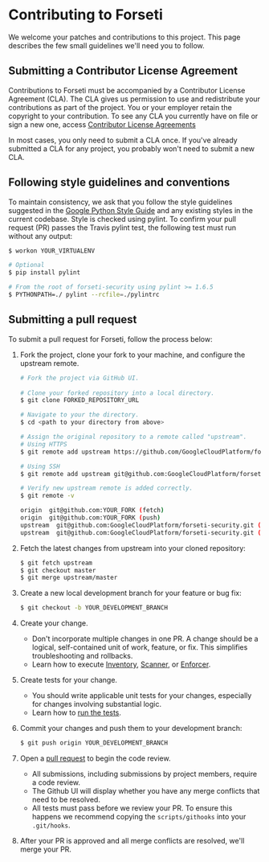 # Contributing to Forseti

We welcome your patches and contributions to this project. This page describes
the few small guidelines we'll need you to follow.

## Submitting a Contributor License Agreement

Contributions to Forseti must be accompanied by a Contributor License Agreement
(CLA). The CLA gives us permission to use and redistribute your contributions
as part of the project. You or your employer retain the copyright to your
contribution. To see any CLA you currently have on file or sign a new one,
access [Contributor License Agreements](https://opensource.google.com/docs/cla/)

In most cases, you only need to submit a CLA once. If you've already submitted
a CLA for any project, you probably won't need to submit a new CLA.

## Following style guidelines and conventions

To maintain consistency, we ask that you follow the style guidelines suggested
in the
[Google Python Style Guide](https://google.github.io/styleguide/pyguide.html)
and any existing styles in the current codebase. Style is checked using pylint.
To confirm your pull request (PR) passes the Travis pylint test, the following
test must run without any output:

```bash
$ workon YOUR_VIRTUALENV

# Optional
$ pip install pylint

# From the root of forseti-security using pylint >= 1.6.5
$ PYTHONPATH=./ pylint --rcfile=./pylintrc
```
      
## Submitting a pull request

To submit a pull request for Forseti, follow the process below:

  1. Fork the project, clone your fork to your machine, and configure the
  upstream remote.
  
      ```bash
      # Fork the project via GitHub UI.
    
      # Clone your forked repository into a local directory.
      $ git clone FORKED_REPOSITORY_URL

      # Navigate to your the directory.
      $ cd <path to your directory from above>

      # Assign the original repository to a remote called "upstream".
      # Using HTTPS
      $ git remote add upstream https://github.com/GoogleCloudPlatform/forseti-security.git

      # Using SSH
      $ git remote add upstream git@github.com:GoogleCloudPlatform/forseti-security.git

      # Verify new upstream remote is added correctly.
      $ git remote -v

      origin  git@github.com:YOUR_FORK (fetch)
      origin  git@github.com:YOUR_FORK (push)
      upstream  git@github.com:GoogleCloudPlatform/forseti-security.git (fetch)
      upstream  git@github.com:GoogleCloudPlatform/forseti-security.git (push)
      ```

  1. Fetch the latest changes from upstream into your cloned repository:

      ```bash
      $ git fetch upstream
      $ git checkout master
      $ git merge upstream/master
      ```
    

  1. Create a new local development branch for your feature or bug fix:

      ```bash
      $ git checkout -b YOUR_DEVELOPMENT_BRANCH
      ```

  1. Create your change.

      - Don't incorporate multiple changes in one PR. A change should be a
      logical, self-contained unit of work, feature, or fix. This simplifies
      troubleshooting and rollbacks.
      - Learn how to execute
      [Inventory](http://forsetisecurity.org/docs/quickstarts/inventory/),
      [Scanner](http://forsetisecurity.org/docs/quickstarts/scanner/), or
      [Enforcer](http://forsetisecurity.org/docs/quickstarts/enforcer/).

  1. Create tests for your change.

     - You should write applicable unit tests for your changes, especially for 
       changes involving substantial logic.
     - Learn how to
       [run the tests](http://forsetisecurity.org/docs/guides/testing#executing-tests).

  1. Commit your changes and push them to your development branch:

      ```bash
      $ git push origin YOUR_DEVELOPMENT_BRANCH
      ```

  1. Open a
  [pull request](https://help.github.com/articles/about-pull-requests/) to
  begin the code review.

      - All submissions, including submissions by project members, require a
      code review.
      - The Github UI will display whether you have any merge conflicts that
      need to be resolved.
      - All tests must pass before we review your PR. To ensure this happens we 
      recommend copying the `scripts/githooks` into your `.git/hooks`.

  1. After your PR is approved and all merge conflicts are resolved, we'll
  merge your PR.
